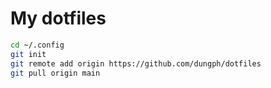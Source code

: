 # My dotfiles

``` bash
cd ~/.config
git init
git remote add origin https://github.com/dungph/dotfiles
git pull origin main
```
